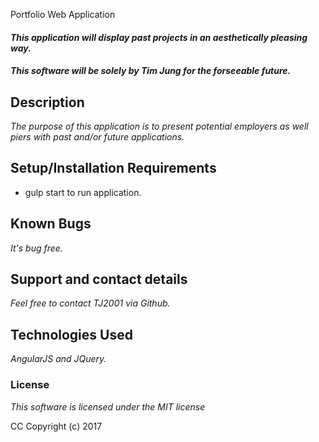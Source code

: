 Portfolio Web Application

#### _This application will display past projects in an aesthetically pleasing way._

#### _**This software will be solely by Tim Jung for the forseeable future.**_

## Description

_The purpose of this application is to present potential employers as well piers with past and/or future applications._

## Setup/Installation Requirements

* gulp start to run application.


<!-- ## Specifications

|Behavior|Input|Output|
|---|---|---|
|User will have the option to start the application or look at passed achievements. | Click on Achievements. Click on Start.  | Achievements will bring you to a list and Start will bring the user to an input box. |
|User will be able set goals. | User can type in edit box and click button to send data. | The data will be sent from one activity to another. |
|Later on, user will be able to customize input setting. | Drop-down select box will be made available for the user to pick font settings.  | The font will change for the output page. |
|User will be able to push a button to get support from the community. | API call to Meetup.  | Data output will be received from Meetup and displayed to the user. |
|This a project in progress and more things will be incorporated according to time resources. | ... | ... | -->

## Known Bugs

_It's bug free._

## Support and contact details

_Feel free to contact TJ2001 via Github._

## Technologies Used

_AngularJS and JQuery._

### License

*This software is licensed under the MIT license*

CC Copyright (c) 2017

